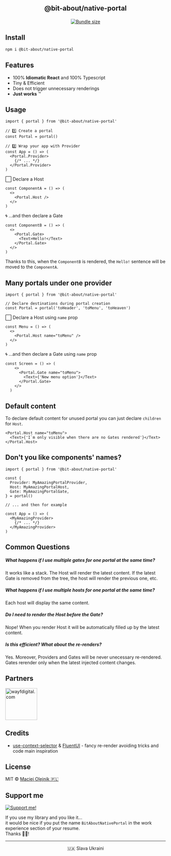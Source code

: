 
<p align="center" style="font-weight: bold; font-size: 1.5em">@bit-about/native-portal</p>
<p align="center">
<a href="https://www.npmjs.com/package/@bit-about/native-portal"><img alt="" src="https://img.shields.io/npm/v/@bit-about/native-portal.svg" /></a>
<a href="https://bundlephobia.com/package/@bit-about/native-portal"><img alt="Bundle size" src="https://img.shields.io/bundlephobia/minzip/@bit-about/native-portal?label=size" /></a>
<a href="https://codecov.io/gh/bit-about/native-portal"><img alt="" src="https://img.shields.io/codecov/c/github/bit-about/native-portals?token=BuGi92VqnL" /></a>
</p>

## Install

```bash
npm i @bit-about/native-portal
```

## Features

- 100% **Idiomatic React** and 100% Typescript
- Tiny & Efficient
- Does not trigger unnecessary renderings
- **Just works** ™

## Usage

```tsx
import { portal } from '@bit-about/native-portal'

// 1️⃣ Create a portal
const Portal = portal()

// 2️⃣ Wrap your app with Provider
const App = () => (
  <Portal.Provider>
    {/* ... */}
  </Portal.Provider>
)

```


⬜ Declare a Host
```tsx
const ComponentA = () => (
  <>
    <Portal.Host />
  </>
)
```


🌀 ...and then declare a Gate
```tsx
const ComponentB = () => (
  <>
    <Portal.Gate>
      <Text>Hello!</Text>
    </Portal.Gate>
  </>
)
```

Thanks to this, 
when the `ComponentB` is rendered, 
the `Hello!` sentence will be moved to the `ComponentA`.

## Many portals under one provider
```tsx
import { portal } from '@bit-about/native-portal'

// Declare destinations during portal creation
const Portal = portal('toHeader', 'toMenu', 'toHeaven')
```

⬜ Declare a Host using `name` prop
```tsx
const Menu = () => (
  <>
    <Portal.Host name="toMenu" />
  </>
)
```


🌀 ...and then declare a Gate using `name` prop
```tsx
const Screen = () => (
    <>
      <Portal.Gate name="toMenu">
        <Text>{'New menu option'}</Text>
      </Portal.Gate>
    </>
  )
```


## Default content
To declare default content for unused portal you can just declare `children` for `Host`.

```tsx
<Portal.Host name="toMenu">
  <Text>{'I`m only visible when there are no Gates rendered'}</Text>
</Portal.Host>
```

## Don't you like components' names?
```tsx
import { portal } from '@bit-about/native-portal'

const {
  Provider: MyAmazingPortalProvider,
  Host: MyAmazingPortalHost,
  Gate: MyAmazingPortalGate,
} = portal()

// ... and then for example

const App = () => (
  <MyAmazingProvider>
    {/* ... */}
  </MyAmazingProvider>
)
```

## Common Questions
##### What happens if I use multiple gates for one portal at the same time?
It works like a stack. The Host will render the latest content. If the latest Gate is removed from the tree, the host will render the previous one, etc.

##### What happens if I use multiple hosts for one portal at the same time?
Each host will display the same content.

##### Do I need to render the Host before the Gate?
Nope! When you render Host it will be automatically filled up by the latest content.

##### Is this efficient? What about the re-renders?
Yes. Moreover, Providers and Gates will be never unecessary re-rendered.
Gates rerender only when the latest injected content changes.

## Partners  
<a href="https://www.wayfdigital.com/"><img alt="wayfdigital.com" width="100" height="100" src="https://user-images.githubusercontent.com/1496580/161037415-0503f763-a60b-4d40-af9f-95d1304fa486.png"/></a>

## Credits
- [use-context-selector](https://github.com/dai-shi/use-context-selector) & [FluentUI](https://github.com/microsoft/fluentui) - fancy re-render avoiding tricks and code main inspiration

## License
MIT © [Maciej Olejnik 🇵🇱](https://github.com/macoley)

## Support me 

<a href="https://github.com/sponsors/macoley"><img alt="Support me!" src="https://img.shields.io/badge/github.com-Support%20me!-green"/></a>

If you use my library and you like it...<br />
it would be nice if you put the name `BitAboutNativePortal` in the work experience section of your resume.<br />
Thanks 🙇🏻! 


---
<p align="center">🇺🇦 Slava Ukraini</p>
